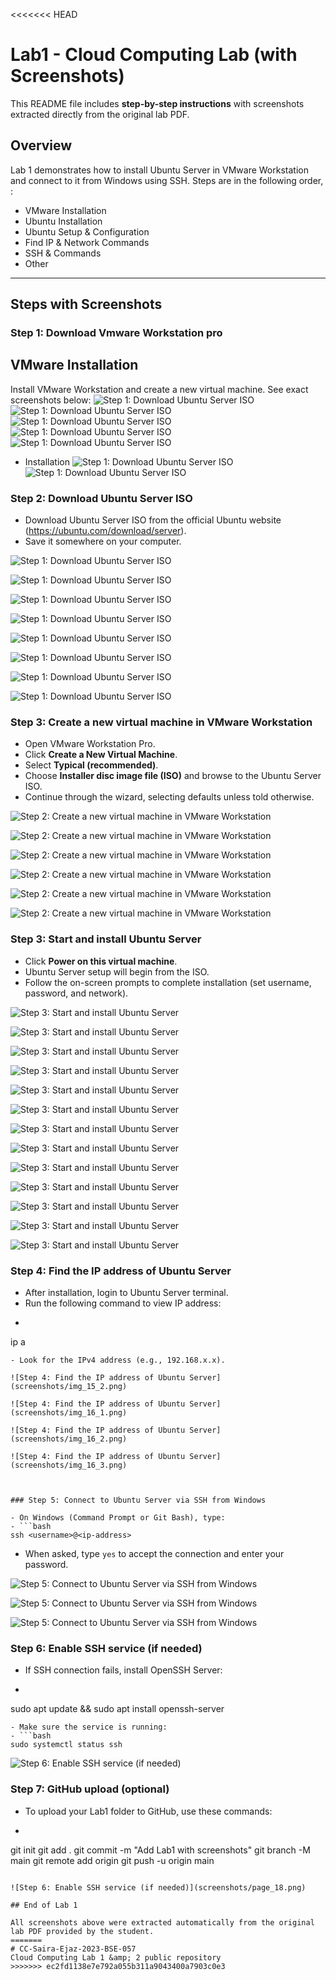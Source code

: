 <<<<<<< HEAD
# Lab1 - Cloud Computing Lab (with Screenshots)

This README file includes **step-by-step instructions** with screenshots extracted directly from the original lab PDF.


## Overview

Lab 1 demonstrates how to install Ubuntu Server in VMware Workstation and connect to it from Windows using SSH.
Steps are in the following order, :

- VMware Installation
- Ubuntu Installation
- Ubuntu Setup & Configuration
- Find IP & Network Commands
- SSH & Commands
- Other

---

## Steps with Screenshots
### Step 1: Download Vmware Workstation pro 


## VMware Installation

Install VMware Workstation and create a new virtual machine. See exact screenshots below:
![Step 1: Download Ubuntu Server ISO](screenshots/img_p1_2.png)
![Step 1: Download Ubuntu Server ISO](screenshots/img_p2_1.png)
![Step 1: Download Ubuntu Server ISO](screenshots/img_p2_2.png)
![Step 1: Download Ubuntu Server ISO](screenshots/img_p3_1.png)
![Step 1: Download Ubuntu Server ISO](screenshots/img_p3_2.png)
- Installation 
![Step 1: Download Ubuntu Server ISO](screenshots/img_p4_1.png)
![Step 1: Download Ubuntu Server ISO](screenshots/img_p4_2.png)


### Step 2: Download Ubuntu Server ISO

- Download Ubuntu Server ISO from the official Ubuntu website (https://ubuntu.com/download/server).
- Save it somewhere on your computer.

![Step 1: Download Ubuntu Server ISO](screenshots/img_p10_1.png)

![Step 1: Download Ubuntu Server ISO](screenshots/img_p10_2.png)

![Step 1: Download Ubuntu Server ISO](screenshots/img_p11_1.png)

![Step 1: Download Ubuntu Server ISO](screenshots/img_p11_2.png)

![Step 1: Download Ubuntu Server ISO](screenshots/img_p12_1.png)

![Step 1: Download Ubuntu Server ISO](screenshots/img_p12_2.png)

![Step 1: Download Ubuntu Server ISO](screenshots/img_p13_1.png)

![Step 1: Download Ubuntu Server ISO](screenshots/img_p13_2.png)



### Step 3: Create a new virtual machine in VMware Workstation

- Open VMware Workstation Pro.
- Click **Create a New Virtual Machine**.
- Select **Typical (recommended)**.
- Choose **Installer disc image file (ISO)** and browse to the Ubuntu Server ISO.
- Continue through the wizard, selecting defaults unless told otherwise.

![Step 2: Create a new virtual machine in VMware Workstation](screenshots/img_p5_1.png)

![Step 2: Create a new virtual machine in VMware Workstation](screenshots/img_p6_2.png)

![Step 2: Create a new virtual machine in VMware Workstation](screenshots/img_p7_1.png)

![Step 2: Create a new virtual machine in VMware Workstation](screenshots/img_p7_2.png)

![Step 2: Create a new virtual machine in VMware Workstation](screenshots/img_p8_1.png)

![Step 2: Create a new virtual machine in VMware Workstation](screenshots/img_p8_2.png)


### Step 3: Start and install Ubuntu Server

- Click **Power on this virtual machine**.
- Ubuntu Server setup will begin from the ISO.
- Follow the on-screen prompts to complete installation (set username, password, and network).

![Step 3: Start and install Ubuntu Server](screenshots/img_p9_1.png)

![Step 3: Start and install Ubuntu Server](screenshots/img_p9_2.png)

![Step 3: Start and install Ubuntu Server](screenshots/img_p10_1.png)

![Step 3: Start and install Ubuntu Server](screenshots/img_p10_2.png)

![Step 3: Start and install Ubuntu Server](screenshots/img_p11_1.png)

![Step 3: Start and install Ubuntu Server](screenshots/img_p11_2.png)

![Step 3: Start and install Ubuntu Server](screenshots/img_p12_1.png)

![Step 3: Start and install Ubuntu Server](screenshots/img_p12_2.png)

![Step 3: Start and install Ubuntu Server](screenshots/img_p13_1.png)

![Step 3: Start and install Ubuntu Server](screenshots/img_p13_1.png)

![Step 3: Start and install Ubuntu Server](screenshots/img_p14_1.png)

![Step 3: Start and install Ubuntu Server](screenshots/img_p14_1.png)

![Step 3: Start and install Ubuntu Server](screenshots/img_p15_1.png)


### Step 4: Find the IP address of Ubuntu Server

- After installation, login to Ubuntu Server terminal.
- Run the following command to view IP address:
- ```bash
ip a
```
- Look for the IPv4 address (e.g., 192.168.x.x).

![Step 4: Find the IP address of Ubuntu Server](screenshots/img_15_2.png)

![Step 4: Find the IP address of Ubuntu Server](screenshots/img_16_1.png)

![Step 4: Find the IP address of Ubuntu Server](screenshots/img_16_2.png)

![Step 4: Find the IP address of Ubuntu Server](screenshots/img_16_3.png)



### Step 5: Connect to Ubuntu Server via SSH from Windows

- On Windows (Command Prompt or Git Bash), type:
- ```bash
ssh <username>@<ip-address>
```
- When asked, type `yes` to accept the connection and enter your password.

![Step 5: Connect to Ubuntu Server via SSH from Windows](screenshots/img_p17_1.png)

![Step 5: Connect to Ubuntu Server via SSH from Windows](screenshots/img_p17_2.png)

![Step 5: Connect to Ubuntu Server via SSH from Windows](screenshots/img_p17_3.png)




### Step 6: Enable SSH service (if needed)

- If SSH connection fails, install OpenSSH Server:
- ```bash
sudo apt update && sudo apt install openssh-server
```
- Make sure the service is running:
- ```bash
sudo systemctl status ssh
```

![Step 6: Enable SSH service (if needed)](screenshots/page_12.png)


### Step 7: GitHub upload (optional)

- To upload your Lab1 folder to GitHub, use these commands:
- ```bash
git init
git add .
git commit -m "Add Lab1 with screenshots"
git branch -M main
git remote add origin <repo-url>
git push -u origin main
```

![Step 6: Enable SSH service (if needed)](screenshots/page_18.png)

## End of Lab 1

All screenshots above were extracted automatically from the original lab PDF provided by the student.
=======
# CC-Saira-Ejaz-2023-BSE-057
Cloud Computing Lab 1 &amp; 2 public repository
>>>>>>> ec2fd1138e7e792a055b311a9043400a7903c0e3

